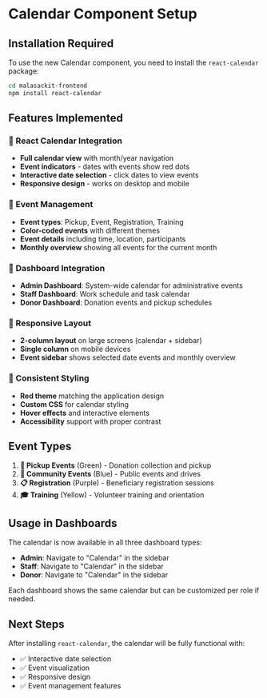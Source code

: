 # Calendar Component Setup

## Installation Required

To use the new Calendar component, you need to install the `react-calendar` package:

```bash
cd malasackit-frontend
npm install react-calendar
```

## Features Implemented

### 📅 React Calendar Integration
- **Full calendar view** with month/year navigation
- **Event indicators** - dates with events show red dots
- **Interactive date selection** - click dates to view events
- **Responsive design** - works on desktop and mobile

### 🎯 Event Management
- **Event types**: Pickup, Event, Registration, Training
- **Color-coded events** with different themes
- **Event details** including time, location, participants
- **Monthly overview** showing all events for the current month

### 🎨 Dashboard Integration
- **Admin Dashboard**: System-wide calendar for administrative events
- **Staff Dashboard**: Work schedule and task calendar
- **Donor Dashboard**: Donation events and pickup schedules

### 📱 Responsive Layout
- **2-column layout** on large screens (calendar + sidebar)
- **Single column** on mobile devices
- **Event sidebar** shows selected date events and monthly overview

### 🎨 Consistent Styling
- **Red theme** matching the application design
- **Custom CSS** for calendar styling
- **Hover effects** and interactive elements
- **Accessibility** support with proper contrast

## Event Types

1. **🚚 Pickup Events** (Green) - Donation collection and pickup
2. **👥 Community Events** (Blue) - Public events and drives  
3. **📋 Registration** (Purple) - Beneficiary registration sessions
4. **🎓 Training** (Yellow) - Volunteer training and orientation

## Usage in Dashboards

The calendar is now available in all three dashboard types:

- **Admin**: Navigate to "Calendar" in the sidebar
- **Staff**: Navigate to "Calendar" in the sidebar  
- **Donor**: Navigate to "Calendar" in the sidebar

Each dashboard shows the same calendar but can be customized per role if needed.

## Next Steps

After installing `react-calendar`, the calendar will be fully functional with:
- ✅ Interactive date selection
- ✅ Event visualization
- ✅ Responsive design
- ✅ Event management features